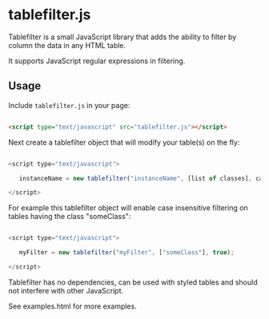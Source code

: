 # tablefilter.js

Tablefilter is a small JavaScript library that adds the ability to filter by column the data in any HTML table.

It supports JavaScript regular expressions in filtering.

## Usage

Include `tablefilter.js` in your page:

```html
<script type="text/javascript" src="tablefilter.js"></script>
```

Next create a tablefilter object that will modify your table(s) on the fly:

```javascript
<script type="text/javascript">
   instanceName = new tablefilter("instanceName", [list of classes], caseInsensitive]
</script>
```

For example this tablefilter object will enable case insensitive filtering on tables having the class "someClass":

```javascript
<script type="text/javascript">
   myFilter = new tablefilter("myFilter", ["someClass"], true);
</script>
```

Tablefilter has no dependencies, can be used with styled tables and should not interfere with other JavaScript.

See examples.html for more examples.